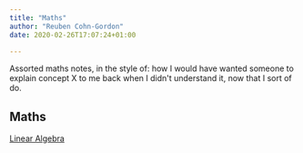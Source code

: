 ```yaml
---
title: "Maths"
author: "Reuben Cohn-Gordon"
date: 2020-02-26T17:07:24+01:00

---
```


Assorted maths notes, in the style of: how I would have wanted someone to explain concept X to me back when I didn't understand it, now that I sort of do.

## Maths

[Linear Algebra](maths/LinearAlgebra.md)
